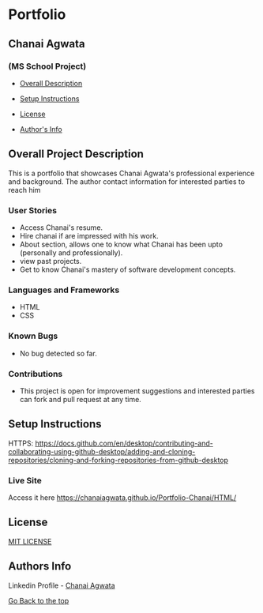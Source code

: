 # Portfolio
## Chanai Agwata
### (MS School Project)

* [Overall Description](https://github.com/chanaiagwata/Portfolio-Chanai/edit/master/README.md#overall-project-description)

* [Setup Instructions](https://github.com/chanaiagwata/Portfolio-Chanai/edit/master/README.md#setup-instructions)

* [License](https://github.com/chanaiagwata/Portfolio-Chanai/edit/master/README.md#license)

* [Author's Info](https://github.com/chanaiagwata/Portfolio-Chanai/edit/master/README.md#authors-info)

## Overall Project Description
<p>This is a portfolio that showcases Chanai Agwata's professional experience and background. The author contact information for interested parties to reach him</p>

### User Stories
* Access Chanai's resume.
* Hire chanai if are impressed with his work.
* About section, allows one to know what Chanai has been upto (personally and professionally).
* view past projects.
* Get to know Chanai's mastery of software development concepts.
### Languages and Frameworks
* HTML
* CSS
### Known Bugs
* No bug detected so far. 
### Contributions
* This project is open for improvement suggestions and interested parties can fork and pull request at any time.

## Setup Instructions
HTTPS: https://docs.github.com/en/desktop/contributing-and-collaborating-using-github-desktop/adding-and-cloning-repositories/cloning-and-forking-repositories-from-github-desktop

### Live Site
Access it here https://chanaiagwata.github.io/Portfolio-Chanai/HTML/


## License
[MIT LICENSE](LICENSE)


## Authors Info

Linkedin Profile - [Chanai Agwata](https://www.linkedin.com/in/chanai-agwata-90a345146/)

[Go Back to the top](#portfolio)

